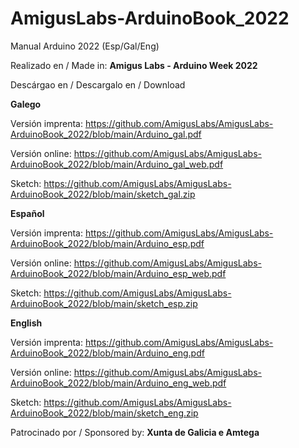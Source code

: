 # AmigusLabs-ArduinoBook_2022
Manual Arduino 2022 (Esp/Gal/Eng)

Realizado en / Made in:
**Amigus Labs - Arduino Week 2022**


Descárgao en / Descargalo en / Download


**Galego**

Versión imprenta: https://github.com/AmigusLabs/AmigusLabs-ArduinoBook_2022/blob/main/Arduino_gal.pdf

Versión online: https://github.com/AmigusLabs/AmigusLabs-ArduinoBook_2022/blob/main/Arduino_gal_web.pdf

Sketch: https://github.com/AmigusLabs/AmigusLabs-ArduinoBook_2022/blob/main/sketch_gal.zip


**Español**

Versión imprenta: https://github.com/AmigusLabs/AmigusLabs-ArduinoBook_2022/blob/main/Arduino_esp.pdf

Versión online: https://github.com/AmigusLabs/AmigusLabs-ArduinoBook_2022/blob/main/Arduino_esp_web.pdf

Sketch: https://github.com/AmigusLabs/AmigusLabs-ArduinoBook_2022/blob/main/sketch_esp.zip


**English**

Versión imprenta: https://github.com/AmigusLabs/AmigusLabs-ArduinoBook_2022/blob/main/Arduino_eng.pdf

Versión online: https://github.com/AmigusLabs/AmigusLabs-ArduinoBook_2022/blob/main/Arduino_eng_web.pdf

Sketch: https://github.com/AmigusLabs/AmigusLabs-ArduinoBook_2022/blob/main/sketch_eng.zip


Patrocinado por / Sponsored by:
**Xunta de Galicia e Amtega**
